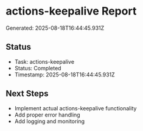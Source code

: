 # actions-keepalive Report

Generated: 2025-08-18T16:44:45.931Z

## Status
- Task: actions-keepalive
- Status: Completed
- Timestamp: 2025-08-18T16:44:45.931Z

## Next Steps
- Implement actual actions-keepalive functionality
- Add proper error handling
- Add logging and monitoring
